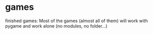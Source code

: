 games
=====

finished games:
  Most of the games (almost all of them) will work with pygame and work alone (no modules, no folder...)
